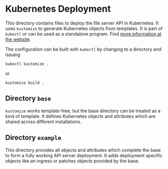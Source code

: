 # Kubernetes Deployment
This directory contains files to deploy the file server API in Kubernetes. It uses
`kustomize` to generate Kubernetes objects from templates. It is part of `kubectl` or
can be used as a standalone program. Find [more information at the website](https://kustomize.io/).

The configuration can be built with `kubectl` by changing to a directory and issuing

```shell
kubectl kustomize .
```

or
```shell
kustomize build .
```


## Directory `base`
`kustomize` works template-free, but the base directory can be treated as a kind of template. It defines
Kubernetes objects and attributes which are shared across different installations.

## Directory `example`
This directory provides all objects and attributes which complete the base to form a fully working API server
deployment. It adds deployment specific objects like an ingress or patches objects provided by the base.
